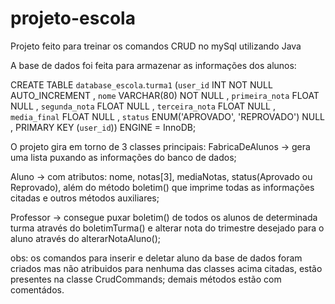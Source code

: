 # projeto-escola
Projeto feito para treinar os comandos CRUD no mySql utilizando Java

A base de dados foi feita para armazenar as informações dos alunos:

CREATE TABLE `database_escola`.`turma1` (`user_id` INT NOT NULL AUTO_INCREMENT , `nome` VARCHAR(80) NOT NULL , 
`primeira_nota` FLOAT NULL , `segunda_nota` FLOAT NULL , `terceira_nota` FLOAT NULL , `media_final` FLOAT NULL , 
`status` ENUM('APROVADO', 'REPROVADO') NULL , PRIMARY KEY (`user_id`)) ENGINE = InnoDB;


O projeto gira em torno de 3 classes principais:
FabricaDeAlunos -> gera uma lista<Aluno> puxando as informações do banco de dados;
  
Aluno -> com atributos: nome, notas[3], mediaNotas, status(Aprovado ou Reprovado), além do método boletim() que imprime 
  todas as informações citadas e outros métodos auxiliares; 
  
Professor -> consegue puxar boletim() de todos os alunos de determinada turma através do boletimTurma() e alterar nota
  do trimestre desejado para o aluno através do alterarNotaAluno();
  
obs: os comandos para inserir e deletar aluno da base de dados foram criados mas não atribuidos para nenhuma das
  classes acima citadas, estão presentes na classe CrudCommands; demais métodos estão com comentádos.
  

